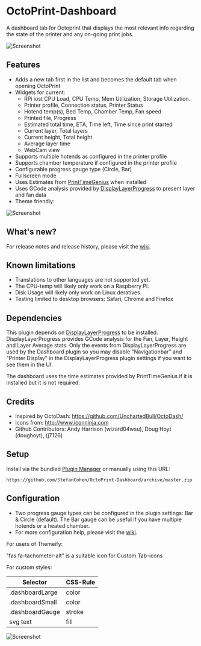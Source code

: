 # OctoPrint-Dashboard

A dashboard tab for Octoprint that displays the most relevant info regarding the state of the printer and any on-going print jobs.

![Screenshot](https://github.com/StefanCohen/OctoPrint-Dashboard/blob/master/screenshot.png)

## Features

* Adds a new tab first in the list and becomes the default tab when opening OctoPrint
* Widgets for current:
    * RPi iost CPU Load, CPU Temp, Mem Utilization, Storage Utilization.   
    * Printer profile, Connection status, Printer Status
    * Hotend temp(s), Bed Temp, Chamber Temp, Fan speed
    * Printed file, Progress
    * Estimated total time, ETA, Time left, Time since print started
    * Current layer, Total layers
    * Current height, Total height
    * Average layer time
    * WebCam view
* Supports multiple hotends as configured in the printer profile
* Supports chamber temperature if configured in the printer profile
* Configurable progress gauge type (Circle, Bar) 
* Fullscreen mode
* Uses Estimates from [PrintTimeGenius](https://plugins.octoprint.org/plugins/PrintTimeGenius/) when installed
* Uses GCode analysis provided by [DisplayLayerProgress](https://plugins.octoprint.org/plugins/DisplayLayerProgress/) to present layer and fan data 
* Theme friendly:

![Screenshot](https://github.com/StefanCohen/OctoPrint-Dashboard/blob/master/screenshot-theme.png)

## What's new?
For release notes and release history, please visit the [wiki](https://github.com/StefanCohen/OctoPrint-Dashboard/wiki).

## Known limitations
* Translations to other languages are not supported yet.
* The CPU-temp will likely only work on a Raspberry Pi. 
* Disk Usage will likely only work on Linux deratives.
* Testing limited to desktop browsers: Safari, Chrome and Firefox

## Dependencies

This plugin depends on [DisplayLayerProgress](https://plugins.octoprint.org/plugins/DisplayLayerProgress/) to be installed. DisplayLayerProgress provides GCode analysis for the Fan, Layer, Height and Layer Average stats. Only the events from DisplayLayerProgress are used by the Dashboard plugin so you may disable "Navigationbar" and "Printer Display" in the DisplayLayerProgress plugin settings if you want to see them in the UI. 

The dashboard uses the time estimates provided by PrintTimeGenius if it is installed but it is not required.

## Credits

* Inspired by OctoDash: https://github.com/UnchartedBull/OctoDash/
* Icons from: http://www.iconninja.com
* Github Contributors: Andy Harrison (wizard04wsu), Doug Hoyt (doughoyt), (j7126) 

## Setup

Install via the bundled [Plugin Manager](https://github.com/foosel/OctoPrint/wiki/Plugin:-Plugin-Manager) or manually using this URL:

    https://github.com/StefanCohen/OctoPrint-Dashboard/archive/master.zip

## Configuration

* Two progress gauge types can be configured in the plugin settings: Bar & Circle (default). The Bar gauge can be useful if you have multiple hotends or a heated chamber.
* For more configuration help, please visit the [wiki](https://github.com/StefanCohen/OctoPrint-Dashboard/wiki).

For users of Themeify:

"fas fa-tachometer-alt" is a suitable icon for Custom Tab-icons

For custom styles:

| Selector          | CSS-Rule | 
|-------------------|----------|
| .dashboardLarge   | color    |
| .dashboardSmall   | color    |
| .dashboardGauge   | stroke   |
| svg text          | fill     |

![Screenshot](https://github.com/StefanCohen/OctoPrint-Dashboard/blob/master/screenshot-theme2.png)